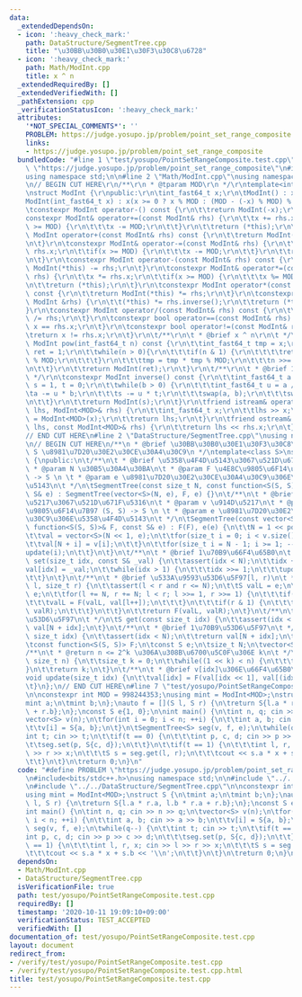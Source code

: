 ```yaml
---
data:
  _extendedDependsOn:
  - icon: ':heavy_check_mark:'
    path: DataStructure/SegmentTree.cpp
    title: "\u30BB\u30B0\u30E1\u30F3\u30C8\u6728"
  - icon: ':heavy_check_mark:'
    path: Math/ModInt.cpp
    title: x ^ n
  _extendedRequiredBy: []
  _extendedVerifiedWith: []
  _pathExtension: cpp
  _verificationStatusIcon: ':heavy_check_mark:'
  attributes:
    '*NOT_SPECIAL_COMMENTS*': ''
    PROBLEM: https://judge.yosupo.jp/problem/point_set_range_composite
    links:
    - https://judge.yosupo.jp/problem/point_set_range_composite
  bundledCode: "#line 1 \"test/yosupo/PointSetRangeComposite.test.cpp\"\n#define PROBLEM\
    \ \"https://judge.yosupo.jp/problem/point_set_range_composite\"\n#include<bits/stdc++.h>\n\
    using namespace std;\n\n#line 2 \"Math/ModInt.cpp\"\nusing namespace std;\r\n\r\
    \n// BEGIN CUT HERE\r\n/**\r\n * @tparam MOD\r\n */\r\ntemplate<int_fast64_t MOD>\r\
    \nstruct ModInt {\r\npublic:\r\n\tint_fast64_t x;\r\n\tModInt() : x(0) {}\r\n\t\
    ModInt(int_fast64_t x) : x(x >= 0 ? x % MOD : (MOD - (-x) % MOD) % MOD) {}\r\n\
    \tconstexpr ModInt operator-() const {\r\n\t\treturn ModInt(-x);\r\n\t}\r\n\t\
    constexpr ModInt& operator+=(const ModInt& rhs) {\r\n\t\tx += rhs.x;\r\n\t\tif(x\
    \ >= MOD) {\r\n\t\t\tx -= MOD;\r\n\t\t}\r\n\t\treturn (*this);\r\n\t}\r\n\tconstexpr\
    \ ModInt operator+(const ModInt& rhs) const {\r\n\t\treturn ModInt(*this) += rhs;\r\
    \n\t}\r\n\tconstexpr ModInt& operator-=(const ModInt& rhs) {\r\n\t\tx += MOD -\
    \ rhs.x;\r\n\t\tif(x >= MOD) {\r\n\t\t\tx -= MOD;\r\n\t\t}\r\n\t\treturn (*this);\r\
    \n\t}\r\n\tconstexpr ModInt operator-(const ModInt& rhs) const {\r\n\t\treturn\
    \ ModInt(*this) -= rhs;\r\n\t}\r\n\tconstexpr ModInt& operator*=(const ModInt&\
    \ rhs) {\r\n\t\tx *= rhs.x;\r\n\t\tif(x >= MOD) {\r\n\t\t\tx %= MOD;\r\n\t\t}\r\
    \n\t\treturn (*this);\r\n\t}\r\n\tconstexpr ModInt operator*(const ModInt& rhs)\
    \ const {\r\n\t\treturn ModInt(*this) *= rhs;\r\n\t}\r\n\tconstexpr ModInt& operator/=(const\
    \ ModInt &rhs) {\r\n\t\t(*this) *= rhs.inverse();\r\n\t\treturn (*this);\r\n\t\
    }\r\n\tconstexpr ModInt operator/(const ModInt& rhs) const {\r\n\t\treturn ModInt(*this)\
    \ /= rhs;\r\n\t}\r\n\tconstexpr bool operator==(const ModInt& rhs) {\r\n\t\treturn\
    \ x == rhs.x;\r\n\t}\r\n\tconstexpr bool operator!=(const ModInt& rhs) {\r\n\t\
    \treturn x != rhs.x;\r\n\t}\r\n\t/**\r\n\t * @brief x ^ n\r\n\t */\r\n\tconstexpr\
    \ ModInt pow(int_fast64_t n) const {\r\n\t\tint_fast64_t tmp = x;\r\n\t\tint_fast64_t\
    \ ret = 1;\r\n\t\twhile(n > 0){\r\n\t\t\tif(n & 1) {\r\n\t\t\t\tret = ret * tmp\
    \ % MOD;\r\n\t\t\t}\r\n\t\t\ttmp = tmp * tmp % MOD;\r\n\t\t\tn >>= static_cast<int_fast64_t>(1);\r\
    \n\t\t}\r\n\t\treturn ModInt(ret);\r\n\t}\r\n\t/**\r\n\t * @brief 1 / x\r\n\t\
    \ */\r\n\tconstexpr ModInt inverse() const {\r\n\t\tint_fast64_t a = x, b = MOD,\
    \ s = 1, t = 0;\r\n\t\twhile(b > 0) {\r\n\t\t\tint_fast64_t u = a / b;\r\n\t\t\
    \ta -= u * b;\r\n\t\t\ts -= u * t;\r\n\t\t\tswap(a, b);\r\n\t\t\tswap(s, t);\r\
    \n\t\t}\r\n\t\treturn ModInt(s);\r\n\t}\r\n\tfriend istream& operator>>(istream&\
    \ lhs, ModInt<MOD>& rhs) {\r\n\t\tint_fast64_t x;\r\n\t\tlhs >> x;\r\n\t\trhs\
    \ = ModInt<MOD>(x);\r\n\t\treturn lhs;\r\n\t}\r\n\tfriend ostream& operator<<(ostream&\
    \ lhs, const ModInt<MOD>& rhs) {\r\n\t\treturn lhs << rhs.x;\r\n\t}\r\n};\r\n\
    // END CUT HERE\n#line 2 \"DataStructure/SegmentTree.cpp\"\nusing namespace std;\n\
    \n// BEGIN CUT HERE\n/**\n * @brief \u30BB\u30B0\u30E1\u30F3\u30C8\u6728\n * @tparam\
    \ S \u8981\u7D20\u30E2\u30CE\u30A4\u30C9\n */\ntemplate<class S>\nstruct SegmentTree\
    \ {\npublic:\n\t/**\n\t * @brief \u5358\u4F4D\u5143\u3067\u521D\u671F\u5316\n\t\
    \ * @param N \u30B5\u30A4\u30BA\n\t * @param F \u4E8C\u9805\u6F14\u7B97 (S, S)\
    \ -> S \n \t * @param e \u8981\u7D20\u30E2\u30CE\u30A4\u30C9\u306E\u5358\u4F4D\
    \u5143\n\t */\n\tSegmentTree(const size_t N, const function<S(S, S)>& F, const\
    \ S& e) : SegmentTree(vector<S>(N, e), F, e) {}\n\t/**\n\t * @brief \u4E0E\u914D\
    \u5217\u3067\u521D\u671F\u5316\n\t * @param v \u914D\u5217\n\t * @param F \u4E8C\
    \u9805\u6F14\u7B97 (S, S) -> S \n \t * @param e \u8981\u7D20\u30E2\u30CE\u30A4\
    \u30C9\u306E\u5358\u4F4D\u5143\n\t */\n\tSegmentTree(const vector<S>& v, const\
    \ function<S(S, S)>& F, const S& e) : F(F), e(e) {\n\t\tN = 1 << pow2(v.size());\n\
    \t\tval = vector<S>(N << 1, e);\n\t\tfor(size_t i = 0; i < v.size(); ++i) {\n\t\
    \t\tval[N + i] = v[i];\n\t\t}\n\t\tfor(size_t i = N - 1; i >= 1; --i) {\n\t\t\t\
    update(i);\n\t\t}\n\t}\n\t/**\n\t * @brief 1\u70B9\u66F4\u65B0\n\t */\n\tvoid\
    \ set(size_t idx, const S& _val) {\n\t\tassert(idx < N);\n\t\tidx += N;\n\t\t\
    val[idx] = _val;\n\t\twhile(idx > 1) {\n\t\t\tidx >>= 1;\n\t\t\tupdate(idx);\n\
    \t\t}\n\t}\n\t/**\n\t * @brief \u533A\u9593\u53D6\u5F97[l, r)\n\t */\n\tS get(size_t\
    \ l, size_t r) {\n\t\tassert(l < r and r <= N);\n\t\tS valL = e;\n\t\tS valR =\
    \ e;\n\t\tfor(l += N, r += N; l < r; l >>= 1, r >>= 1) {\n\t\t\tif(l & 1) {\n\t\
    \t\t\tvalL = F(valL, val[l++]);\n\t\t\t}\n\t\t\tif(r & 1) {\n\t\t\t\tvalR = F(val[--r],\
    \ valR);\n\t\t\t}\n\t\t}\n\t\treturn F(valL, valR);\n\t}\n\t/**\n\t * @brief 1\u70B9\
    \u53D6\u5F97\n\t */\n\tS get(const size_t idx) {\n\t\tassert(idx < N);\n\t\treturn\
    \ val[N + idx];\n\t}\n\t/**\n\t * @brief 1\u70B9\u53D6\u5F97\n\t */\n\tS operator[](const\
    \ size_t idx) {\n\t\tassert(idx < N);\n\t\treturn val[N + idx];\n\t}\nprivate:\n\
    \tconst function<S(S, S)> F;\n\tconst S e;\n\tsize_t N;\n\tvector<S> val;\n\t\
    /**\n\t * @return n <= 2^k \u306A\u308B\u6700\u5C0F\u306E k\n\t */\n\tsize_t pow2(const\
    \ size_t n) {\n\t\tsize_t k = 0;\n\t\twhile((1 << k) < n) {\n\t\t\t++k;\n\t\t\
    }\n\t\treturn k;\n\t}\n\t/**\n\t * @brief v[idx]\u306E\u66F4\u65B0\n\t */\n\t\
    void update(size_t idx) {\n\t\tval[idx] = F(val[idx << 1], val[(idx << 1) | 1]);\n\
    \t}\n};\n// END CUT HERE\n#line 7 \"test/yosupo/PointSetRangeComposite.test.cpp\"\
    \n\nconstexpr int MOD = 998244353;\nusing mint = ModInt<MOD>;\nstruct S {\n\t\
    mint a;\n\tmint b;\n};\nauto f = [](S l, S r) {\n\treturn S{l.a * r.a, l.b * r.a\
    \ + r.b};\n};\nconst S e{1, 0};\n\nint main() {\n\tint n, q; cin >> n >> q;\n\t\
    vector<S> v(n);\n\tfor(int i = 0; i < n; ++i) {\n\t\tint a, b; cin >> a >> b;\n\
    \t\tv[i] = S{a, b};\n\t}\n\tSegmentTree<S> seg(v, f, e);\n\twhile(q--) {\n\t\t\
    int t; cin >> t;\n\t\tif(t == 0) {\n\t\t\tint p, c, d; cin >> p >> c >> d;\n\t\
    \t\tseg.set(p, S{c, d});\n\t\t}\n\t\tif(t == 1) {\n\t\t\tint l, r, x; cin >> l\
    \ >> r >> x;\n\t\t\tS s = seg.get(l, r);\n\t\t\tcout << s.a * x + s.b << '\\n';\n\
    \t\t}\n\t}\n\treturn 0;\n}\n"
  code: "#define PROBLEM \"https://judge.yosupo.jp/problem/point_set_range_composite\"\
    \n#include<bits/stdc++.h>\nusing namespace std;\n\n#include \"../../Math/ModInt.cpp\"\
    \n#include \"../../DataStructure/SegmentTree.cpp\"\n\nconstexpr int MOD = 998244353;\n\
    using mint = ModInt<MOD>;\nstruct S {\n\tmint a;\n\tmint b;\n};\nauto f = [](S\
    \ l, S r) {\n\treturn S{l.a * r.a, l.b * r.a + r.b};\n};\nconst S e{1, 0};\n\n\
    int main() {\n\tint n, q; cin >> n >> q;\n\tvector<S> v(n);\n\tfor(int i = 0;\
    \ i < n; ++i) {\n\t\tint a, b; cin >> a >> b;\n\t\tv[i] = S{a, b};\n\t}\n\tSegmentTree<S>\
    \ seg(v, f, e);\n\twhile(q--) {\n\t\tint t; cin >> t;\n\t\tif(t == 0) {\n\t\t\t\
    int p, c, d; cin >> p >> c >> d;\n\t\t\tseg.set(p, S{c, d});\n\t\t}\n\t\tif(t\
    \ == 1) {\n\t\t\tint l, r, x; cin >> l >> r >> x;\n\t\t\tS s = seg.get(l, r);\n\
    \t\t\tcout << s.a * x + s.b << '\\n';\n\t\t}\n\t}\n\treturn 0;\n}\n"
  dependsOn:
  - Math/ModInt.cpp
  - DataStructure/SegmentTree.cpp
  isVerificationFile: true
  path: test/yosupo/PointSetRangeComposite.test.cpp
  requiredBy: []
  timestamp: '2020-10-11 19:09:10+09:00'
  verificationStatus: TEST_ACCEPTED
  verifiedWith: []
documentation_of: test/yosupo/PointSetRangeComposite.test.cpp
layout: document
redirect_from:
- /verify/test/yosupo/PointSetRangeComposite.test.cpp
- /verify/test/yosupo/PointSetRangeComposite.test.cpp.html
title: test/yosupo/PointSetRangeComposite.test.cpp
---
```

